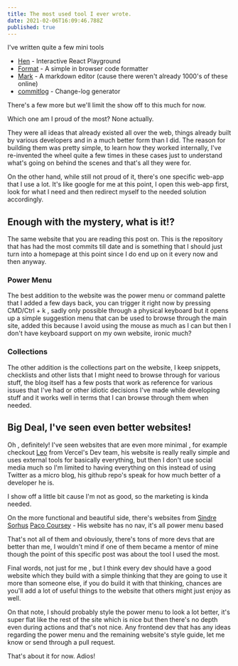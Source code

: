 ```yaml
---
title: The most used tool I ever wrote.
date: 2021-02-06T16:09:46.788Z
published: true
---
```



I've written quite a few mini tools

- [Hen](https://hen.reaper.im) - Interactive React Playground 
- [Format](https:/format.reaper.im) - A simple in browser code formatter
- [Mark](https://mark.reaper.im) - A markdown editor (cause there weren't already 1000's of these online)
- [commitlog](https://github.com/barelyhuman/commitlog) - Change-log generator

There's a few more but we'll limit the show off to this much for now. 

Which one am I proud of the most? None actually. 

They were all ideas that already existed all over the web, things already built by various developers and in a much better form than I did. The reason for building them was pretty simple, to learn how they worked internally, I've re-invented the wheel quite a few times in these cases just to understand what's going on behind the scenes and that's all they were for. 

On the other hand, while still not proud of it, there's one specific web-app that I use a lot. It's like google for me at this point, I open this web-app first, look for what I need and then redirect myself to the needed solution accordingly. 


## Enough with the mystery, what is it!?

The same website that you are reading this post on. This is the repository that has had the most commits till date and is something that I should just turn into a homepage at this point since I do end up on it every now and then anyway. 

### Power Menu
The best addition to the website was the power menu or command palette that I added a few days back, you can trigger it right now by pressing CMD/Ctrl + k , sadly only possible through a physical keyboard but it opens up a simple suggestion menu that can be used to browse through the main site, added this because I avoid using the mouse as much as I can but then I don't have keyboard support on my own website, ironic much? 

### Collections
The other addition is the collections part on the website, I keep snippets, checklists and other lists that I might need to browse through for various stuff, the blog itself has a few posts that work as reference for various issues that I've had or other idiotic decisions I've made while developing stuff and it works well in terms that I can browse through them when needed. 

## Big Deal, I've seen even better websites!
Oh , definitely! I've seen websites that are even more minimal , for example checkout [Leo](https://leo.im/) from Vercel's Dev team, his website is really really simple and uses external tools for basically everything, but then I don't use social media much so I'm limited to having everything on this instead of using Twitter as a micro blog, his github repo's speak for how much better of a developer he is. 

I show off a little bit cause I'm not as good, so the marketing is kinda needed.

On the more functional and beautiful side, there's websites from 
[Sindre Sorhus](https://sindresorhus.com/)
[Paco Coursey](https://paco.sh) - His website has no nav, it's all power menu based 

That's not all of them and obviously, there's tons of more devs that are better than me, I wouldn't mind if one of them became a mentor of mine though the point of this specific post was about the tool I used the most.

Final words, not just for me , but I think every dev should have a good website which they build with a simple thinking that they are going to use it more than someone else, if you do build it with that thinking, chances are you'll add a lot of useful things to the website that others might just enjoy as well. 

On that note, I should probably style the power menu to look a lot better, it's super flat like the rest of the site which is nice but then there's no depth even during actions and that's not nice. Any frontend dev that has any ideas regarding the power menu and the remaining website's style guide, let me know or send through a pull request.

That's about it for now. 
Adios!
